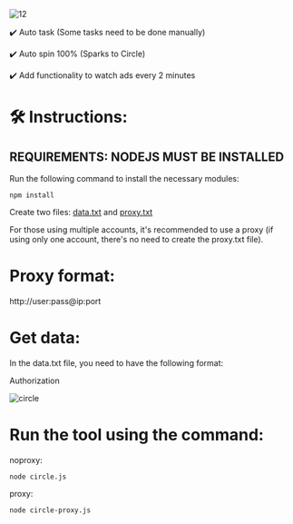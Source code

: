 
![12](https://github.com/user-attachments/assets/8179dbee-5ffc-4a87-9899-cf42f33176a7)

✔️ Auto task (Some tasks need to be done manually)

✔️ Auto spin 100% (Sparks to Circle)

✔️ Add functionality to watch ads every 2 minutes


# 🛠️ Instructions:

## REQUIREMENTS: NODEJS MUST BE INSTALLED

Run the following command to install the necessary modules:

`npm install`

Create two files: [data.txt](data.txt) and [proxy.txt](proxy.txt)

For those using multiple accounts, it's recommended to use a proxy (if using only one account, there's no need to create the proxy.txt file).

# Proxy format:

http://user:pass@ip:port

# Get data:

In the data.txt file, you need to have the following format:

Authorization

![circle](https://github.com/user-attachments/assets/d3a7aa87-7fef-4589-b38e-816c4d6ba2c3)


# Run the tool using the command:

noproxy:

`node circle.js`

proxy:

`node circle-proxy.js`

